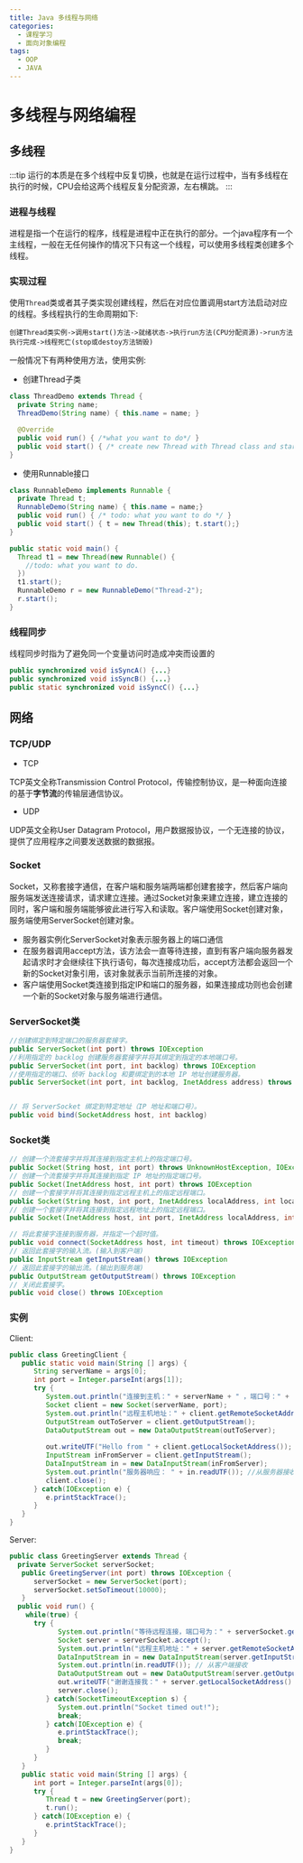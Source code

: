 ```yaml
---
title: Java 多线程与网络
categories:
  - 课程学习
  - 面向对象编程
tags:
  - OOP
  - JAVA
---
```


# 多线程与网络编程

## 多线程

:::tip
运行的本质是在多个线程中反复切换，也就是在运行过程中，当有多线程在执行的时候，CPU会给这两个线程反复分配资源，左右横跳。
:::

### 进程与线程

进程是指一个在运行的程序，线程是进程中正在执行的部分。一个java程序有一个主线程，一般在无任何操作的情况下只有这一个线程，可以使用多线程类创建多个线程。

### 实现过程

使用`Thread`类或者其子类实现创建线程，然后在对应位置调用start方法启动对应的线程。多线程执行的生命周期如下:

```none
创建Thread类实例->调用start()方法->就绪状态->执行run方法(CPU分配资源)->run方法执行完成->线程死亡(stop或destoy方法销毁)
```

一般情况下有两种使用方法，使用实例:

- 创建Thread子类

```java
class ThreadDemo extends Thread {
  private String name;
  ThreadDemo(String name) { this.name = name; }

  @Override
  public void run() { /*what you want to do*/ }
  public void start() { /* create new Thread with Thread class and start it */ }
}
```

- 使用Runnable接口

```java
class RunnableDemo implements Runnable {
  private Thread t;
  RunnableDemo(String name) { this.name = name;}
  public void run() { /* todo: what you want to do */ }
  public void start() { t = new Thread(this); t.start();}
}

public static void main() {
  Thread t1 = new Thread(new Runnable() {
    //todo: what you want to do.
  })
  t1.start();
  RunnableDemo r = new RunnableDemo("Thread-2");
  r.start();
}
```

### 线程同步

线程同步时指为了避免同一个变量访问时造成冲突而设置的

```java
public synchronized void isSyncA() {...} 
public synchronized void isSyncB() {...} 
public static synchronized void isSyncC() {...}
```

## 网络

### TCP/UDP

- TCP

TCP英文全称Transmission Control Protocol，传输控制协议，是一种面向连接的基于**字节流**的传输层通信协议。

- UDP

UDP英文全称User Datagram Protocol，用户数据报协议，一个无连接的协议，提供了应用程序之间要发送数据的数据报。

### Socket

Socket，又称套接字通信，在客户端和服务端两端都创建套接字，然后客户端向服务端发送连接请求，请求建立连接。通过Socket对象来建立连接，建立连接的同时，客户端和服务端能够彼此进行写入和读取。客户端使用Socket创建对象，服务端使用ServerSocket创建对象。

- 服务器实例化ServerSocket对象表示服务器上的端口通信
- 在服务器调用accept方法，该方法会一直等待连接，直到有客户端向服务器发起请求时才会继续往下执行语句，每次连接成功后，accept方法都会返回一个新的Socket对象引用，该对象就表示当前所连接的对象。
- 客户端使用Socket类连接到指定IP和端口的服务器，如果连接成功则也会创建一个新的Socket对象与服务端进行通信。

### ServerSocket类

```java
//创建绑定到特定端口的服务器套接字。
public ServerSocket(int port) throws IOException
//利用指定的 backlog 创建服务器套接字并将其绑定到指定的本地端口号。
public ServerSocket(int port, int backlog) throws IOException
//使用指定的端口、侦听 backlog 和要绑定到的本地 IP 地址创建服务器。
public ServerSocket(int port, int backlog, InetAddress address) throws IOException


// 将 ServerSocket 绑定到特定地址（IP 地址和端口号）。
public void bind(SocketAddress host, int backlog)
```

### Socket类

```java
// 创建一个流套接字并将其连接到指定主机上的指定端口号。
public Socket(String host, int port) throws UnknownHostException, IOException.
// 创建一个流套接字并将其连接到指定 IP 地址的指定端口号。
public Socket(InetAddress host, int port) throws IOException
// 创建一个套接字并将其连接到指定远程主机上的指定远程端口。
public Socket(String host, int port, InetAddress localAddress, int localPort) throws IOException.
// 创建一个套接字并将其连接到指定远程地址上的指定远程端口。
public Socket(InetAddress host, int port, InetAddress localAddress, int localPort) throws IOException.

// 将此套接字连接到服务器，并指定一个超时值。
public void connect(SocketAddress host, int timeout) throws IOException
// 返回此套接字的输入流。(输入到客户端)
public InputStream getInputStream() throws IOException
// 返回此套接字的输出流。(输出到服务端)
public OutputStream getOutputStream() throws IOException
// 关闭此套接字。
public void close() throws IOException
```

### 实例

Client:

```java
public class GreetingClient {
   public static void main(String [] args) {
      String serverName = args[0];
      int port = Integer.parseInt(args[1]);
      try {
         System.out.println("连接到主机：" + serverName + " ，端口号：" + port);
         Socket client = new Socket(serverName, port);
         System.out.println("远程主机地址：" + client.getRemoteSocketAddress());
         OutputStream outToServer = client.getOutputStream();
         DataOutputStream out = new DataOutputStream(outToServer);
 
         out.writeUTF("Hello from " + client.getLocalSocketAddress()); //写入到服务端
         InputStream inFromServer = client.getInputStream();
         DataInputStream in = new DataInputStream(inFromServer);  
         System.out.println("服务器响应： " + in.readUTF()); //从服务器接收
         client.close();
      } catch(IOException e) {
         e.printStackTrace();
      }
   }
}
```

Server:

```java
public class GreetingServer extends Thread {
  private ServerSocket serverSocket;
   public GreetingServer(int port) throws IOException {
      serverSocket = new ServerSocket(port);
      serverSocket.setSoTimeout(10000);
   }
  public void run() {
    while(true) {
      try {
            System.out.println("等待远程连接，端口号为：" + serverSocket.getLocalPort() + "...");
            Socket server = serverSocket.accept();
            System.out.println("远程主机地址：" + server.getRemoteSocketAddress());
            DataInputStream in = new DataInputStream(server.getInputStream());
            System.out.println(in.readUTF()); // 从客户端接收
            DataOutputStream out = new DataOutputStream(server.getOutputStream());
            out.writeUTF("谢谢连接我：" + server.getLocalSocketAddress() + "\nGoodbye!"); //写入到客户端
            server.close();
         } catch(SocketTimeoutException s) {
            System.out.println("Socket timed out!");
            break;
         } catch(IOException e) {
            e.printStackTrace();
            break;
         }
      }
   }
   public static void main(String [] args) {
      int port = Integer.parseInt(args[0]);
      try {
         Thread t = new GreetingServer(port);
         t.run();
      } catch(IOException e) {
         e.printStackTrace();
      }
   }
}
```